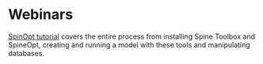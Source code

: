 # Webinars

[SpinOpt tutorial](https://www.youtube.com/watch?v=brf6rlzNDR0) covers the entire process from installing Spine Toolbox and SpineOpt, creating and running a model with these tools and manipulating databases.